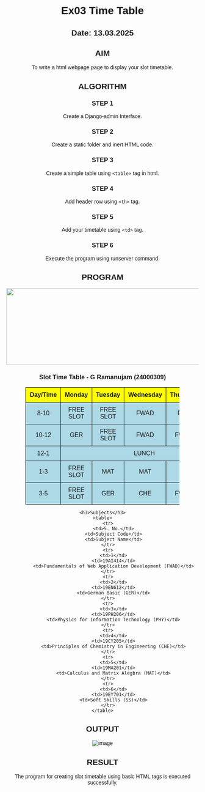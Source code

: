 # Ex03 Time Table
## Date:  13.03.2025

## AIM
To write a html webpage page to display your slot timetable.

## ALGORITHM
### STEP 1
Create a Django-admin Interface.

### STEP 2
Create a static folder and inert HTML code.

### STEP 3
Create a simple table using ```<table>``` tag in html.

### STEP 4
Add header row using ```<th>``` tag.

### STEP 5
Add your timetable using ```<td>``` tag.

### STEP 6
Execute the program using runserver command.

## PROGRAM


<!DOCTYPE html>
<html lang="en">
<head>
    <meta charset="UTF-8">
    <meta name="viewport" content="width=device-width, initial-scale=1.0">
    <title>College Timetable</title>
<style>
    body{
        font-family: Arial,sans-serif;
        text-align: center;
    }
    table{
        width: 80%;
        margin: auto;
        border-collapse: collapse;
    }
    th,td{
        border: 1px solid black;
        padding: 10px;
        text-align: center;
    }
    th{
        background-color: yellow;
    }
    .highlight{
        background-color: lightblue;
    }
</style>
</head>
<body>
    <img src="Saveetha.png" height="200px" width="1200px" alt="something went wrong"></br>
    <h3>Slot Time Table - G Ramanujam (24000309)</h3>
    <table>
        <tr>
            <th>Day/Time</th>
            <th>Monday</th>
            <th>Tuesday</th>
            <th>Wednesday</th>
            <th>Thursday</th>
            <th>Friday</th>
        </tr>
        <tr class="highlight">
            <td>8-10</td>
            <td>FREE SLOT</td>
            <td>FREE SLOT</td>
            <td>FWAD</td>
            <td>PHY</td>
            <td>CHE</td>
        </tr>
        <tr class="highlight">
            <td>10-12</td>
            <td>GER</td>
            <td>FREE SLOT</td>
            <td>FWAD</td>
            <td>FWAD</td>
            <td>PHY</td>
        </tr>
        <tr class="highlight">
            <td>12-1</td>
            <td colspan="5">LUNCH</td>
        </tr>
        <tr class="highlight">
            <td>1-3</td>
            <td>FREE SLOT</td>
            <td>MAT</td>
            <td>MAT</td>
            <td>SS</td>
            <td>CHE</td>
        </tr>
        <tr class="highlight">
            <td>3-5</td>
            <td>FREE SLOT</td>
            <td>GER</td>
            <td>CHE</td>
            <td>FWAD</td>
            <td>FWAD</td>
        </tr>
    </table>


    <h3>Subjects</h3>
    <table>
        <tr>
            <td>S. No.</td>
            <td>Subject Code</td>
            <td>Subject Name</td>
        </tr>
        <tr>
            <td>1</td>
            <td>19AI414</td>
            <td>Fundamentals of Web Application Development (FWAD)</td>
        </tr>
        <tr>
            <td>2</td>
            <td>19EN612</td>
            <td>German Basic (GER)</td>
        </tr>
        <tr>
            <td>3</td>
            <td>19PH206</td>
            <td>Physics for Information Technology (PHY)</td>
        </tr>
        <tr>
            <td>4</td>
            <td>19CY205</td>
            <td>Principles of Chemistry in Engineering (CHE)</td>
        </tr>
        <tr>
            <td>5</td>
            <td>19MA201</td>
            <td>Calculus and Matrix Alegbra (MAT)</td>
        </tr>
        <tr>
            <td>6</td>
            <td>19EY701</td>
            <td>Soft Skills (SS)</td>
        </tr>
    </table>
</body>
</html>

## OUTPUT

![image](https://github.com/user-attachments/assets/fec1d96f-f1a3-4366-b401-79b8c5ea5a7f)


## RESULT
The program for creating slot timetable using basic HTML tags is executed successfully.
